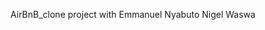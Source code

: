 AirBnB_clone project with
Emmanuel Nyabuto
Nigel Waswa
<!-- TODO: Add a participant I need configuration options because we are paired on the learning tool -->
